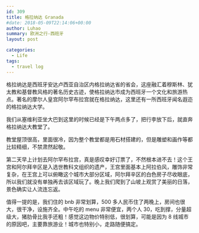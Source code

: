 ```yaml
---
id: 309
title: 格拉纳达 Granada
#date: 2018-05-09T22:14:06+00:00
author: Luhao
summary: 欧洲之行-西班牙
layout: post

categories:
  - Life
tags:
  - travel log
---
```


格拉纳达是西班牙安达卢西亚自治区内格拉纳达省的省会，这座融汇着穆斯林、犹太教和基督教风格的著名历史古迹，使格拉纳达市成为西班牙一个文化和旅游热点。著名的摩尔人皇宫阿尔罕布拉宫就在格拉纳达，这里还有一所西班牙闻名遐迩的格拉纳达大学。

我们从塞维利亚坐大巴到这里的时候已经是下午两点多了，把行李放下后，就直奔格拉纳达大教堂了。

教堂屋顶很高，里面很冷，因为整个教堂都是用石材搭建的，但是雕塑和画作等都比较精细，不禁肃然起敬。

第二天早上计划去阿尔罕布拉宫，真是感叹幸好订票了，不然根本进不去！这个王宫和阿尔拜辛区是入选世教科文组织的遗产，王宫里面基本上阿拉伯风，雕饰非常复杂，在王宫上可以俯瞰这个城市大部分区域，阿尔拜辛区的白色房子尽收眼底，所以我们就没有单独再去该区域玩了。晚上我们爬到了山坡上观赏了美丽的日落，景色确实让人流连忘返。

值得一提的是，我们住的 bnb 非常划算，500 多人民币住了两晚上，房间也很大，很干净，设施齐全。中午吃的 menu 非常便宜，两个人 30，吃到撑，分量超级大，猪肋骨比我手还粗！感觉这边物价特别低，很划算，可能是因为 8 线城市的原因吧，主要靠旅游业！城市也特别小，走路随便搞定。
